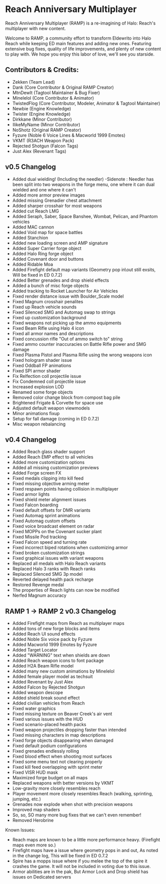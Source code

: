 # Reach Anniversary Multiplayer
Reach Anniversary Multiplayer (RAMP) is a re-imagining of Halo: Reach's multiplayer with new content.

Welcome to RAMP, a community effort to transform Eldewrito into Halo Reach while keeping ED main features and adding new ones. Featuring extensive bug fixes, quality of life improvements, and plenty of new content to play with. We hope you enjoy this labor of love, we'll see you starside.

## Contributors & Credits:
* Zekken (Team Lead)
* Dank (Core Contributor & Original RAMP Creator)
* MtnDewIt (Tagtool Maintainer & Bug Fixer)
* Minelelol (Core Contributor & Animator)
* TwistedFlog (Core Contributor, Modeler, Animator & Tagtool Maintainer)
* Newbie (Engine Knowledge)
* Twister (Engine Knowledge)
* Dirkkane (Minor Contributor)
* IlikeMyName (Minor Contributor)
* NoShotz (Original RAMP Creator)
* Fyzure (Noble 6 Voice Lines & Macworld 1999 Emotes)
* VKMT (R3ACH Weapon Pack)
* Rejected Shotgun (Falcon Tags)
* Just Alex (Revenant Tags)



## v0.5 Changelog
* Added dual wielding! (Including the needler)
  -Sidenote : Needler has been split into two weapons in the forge menu, one where it can dual wielded and one where it can't
* Added more armor preview images
* Added missing Grenadier chest attachment
* Added sharper crosshair for most weapons
* Added cut Reach LMG
* Added Seraph, Saber, Space Banshee, Wombat, Pelican, and Phantom vehicles
* Added MAC cannon
* Added Void map for space battles
* Added Stanchion
* Added new loading screen and AMP signature
* Added Super Carrier forge object
* Added Halo Ring forge object
* Added Covenant door and buttons
* Added Ridable Moa
* Added Firefight default map variants (Geometry pop in\out still exsits, Will be fixed in ED 0.7.2)
* Added Better grenades and drop shield effects
* Added a bunch of misc forge objects
* Added tracking to Rocket Launcher for Air Vehicles
* Fixed render distance issue with Boulder_Scale model
* Fixed Magnum crosshair penalites
* Fixed up Reach vehicle sounds
* Fixed Silenced SMG and Automag swap to strings
* Fixed up customization background
* Fixed weapons not picking up the ammo equipments
* Fixed Beam Rifle using Halo 4 icon
* Fixed all armor names and descriptions
* Fixed concussion rifle "Out of ammo switch to" string
* Fixed ammo counter inaccuracies on Battle Rifle power and SMG damage
* Fixed Plasma Pistol and Plasma Rifle using the wrong weapons icon
* Fixed hologram shader issue
* Fixed Oddball FP animations
* Fixed SPI armor shader
* Fix Relfection coll projectile issue
* Fix Condemned coll projectile issue
* Increased explosion LOD
* Renamed some forge objects
* Removed color change block from compost bag pile 
* Brightened Frigate & Corvette for space use
* Adjusted default weapon viewmodels
* Minor animations fixup
* Setup for fall damage (coming in ED 0.7.2)
* Misc weapon rebalancing

## v0.4 Changelog
* Added Reach glass shader support
* Added Reach EMP effect to all vehicles
* Added more customization options
* Added all missing customization previews
* Added Forge screen FX
* Fixed medals clipping into kill feed 
* Fixed missing objective arming meter
* Fixed respawn points having collision in multiplayer
* Fixed armor lights
* Fixed shield meter alignment issues
* Fixed Falcon boarding
* Fixed default offsets for DMR variants
* Fixed Automag sprint animations 
* Fixed Automag custom offsets
* Fixed voice broadcast element on radar
* Fixed MOPPs on the Covenant sucker plant
* Fixed Missile Pod tracking
* Fixed Falcon speed and turning rate
* Fixed incorrect biped rotations when customizing armor
* Fixed broken customization strings
* Fixed graphical issues with variant weapons
* Replaced all medals with Halo Reach variants
* Replaced Halo 3 ranks with Reach ranks
* Replaced Silenced SMG 3p model
* Reverted delayed health pack recharge
* Restored Revenge medal
* The properties of Reach lights can now be modified
* Nerfed Magnum accuracy

## RAMP 1 -> RAMP 2 v0.3 Changelog
* Added Firefight maps from Reach as multiplayer maps
* Added tons of new forge blocks and items
* Added Reach UI sound effects
* Added Noble Six voice pack by Fyzure
* Added Macworld 1999 Emotes by Fyzure
* Added Target Locator
* Added "WARNING" text when shields are down
* Added Reach weapon icons to font package
* Added H2A Beam Rifle model
* Added many new custom animations by Minelelol
* Added female player model as techsuit
* Added Revenant by Just Alex
* Added Falcon by Rejected Shotgun
* Added weapon descope
* Added shield break sound effect
* Added civilian vehicles from Reach
* Fixed water graphics
* Fixed missing texture on Beaver Creek's air vent
* Fixed various issues with the HUD
* Fixed scenario-placed health packs
* Fixed weapon projectiles dropping faster than intended
* Fixed missing characters in map descriptions
* Fixed forge objects disappearing when damaged
* Fixed default podium configurations
* Fixed grenades endlessly rolling
* Fixed blood effect when shooting most surfaces
* Fixed some menu text not clearing properly
* Fixed kill feed overlapping with sprint meter
* Fixed VISR HUD mask
* Maximized forge budget on all maps
* Replaced weapons with better versions by VKMT
* Low-gravity more closely resembles reach
* Player movement more closely resembles Reach (walking, sprinting, jumping, etc.)
* Grenades now explode when shot with precision weapons
* Improved map shaders
* So, so, SO many more bug fixes that we can't even remember!
* Removed Herobrine

Known Issues:
* Reach maps are known to be a little more performance heavy. (Firefight maps even more so.)
* Firefight maps have a issue where geometry pops in and out, As noted in the change log, This will be fixed in ED 0.7.2
* Spire has a mopps issue where if you melee the top of the spire it crashes the game. It will not be included in voting due to this issue.
* Armor abilities are in the pak, But Armor Lock and Drop shield has issues on Dedicated servers


